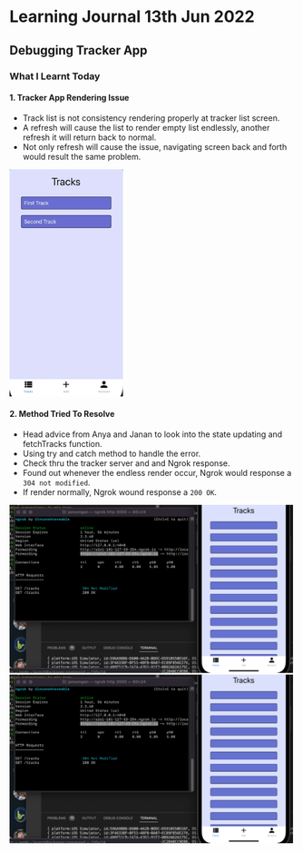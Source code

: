 # Learning Journal 13th Jun 2022
## Debugging Tracker App
### What I Learnt Today
#### 1. Tracker App Rendering Issue
- Track list is not consistency rendering properly at tracker list screen.
- A refresh will cause the list to render empty list endlessly, another refresh it will return back to normal.
- Not only refresh will cause the issue, navigating screen back and forth would result the same problem.
<img src="https://github.com/janson-gan/react-native-training/raw/main/images/June/gif/Jun-10-2022%2021-52-15.gif" width="200" />

#### 2. Method Tried To Resolve
- Head advice from Anya and Janan to look into the state updating and fetchTracks function.
- Using try and catch method to handle the error.
- Check thru the tracker server and and Ngrok response.
- Found out whenever the endless render occur, Ngrok would response a <code>304 not modified</code>.
- If render normally, Ngrok wound response a <code>200 OK</code>.
<img src="https://github.com/janson-gan/react-native-training/blob/main/images/June/Screenshot%202022-06-14%20at%2011.21.42%20AM.png" width="500" />
<img src="https://github.com/janson-gan/react-native-training/blob/main/images/June/Screenshot%202022-06-14%20at%2011.21.42%20AM.png" width="500" />
